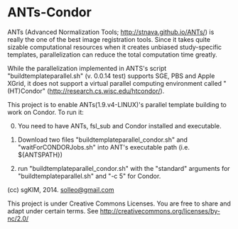 ANTs-Condor
===========

ANTs (Advanced Normalization Tools; http://stnava.github.io/ANTs/) is really the one of the best image registration tools. Since it takes quite sizable computational resources when it creates unbiased study-specific templates, parallelization can reduce the total computation time greatly.

While the parallelization implemented in ANTS's script "buildtemplateparallel.sh" (v. 0.0.14 test) supports SGE, PBS and Apple XGrid, it does not support a virtual parallel computing environment called "(HT)Condor" (http://research.cs.wisc.edu/htcondor/).

This project is to enable ANTs(1.9.v4-LINUX)'s parallel template building to work on Condor. To run it:

0. You need to have ANTs, fsl_sub and Condor installed and executable.

1. Download two files "buildtemplateparallel_condor.sh" and "waitForCONDORJobs.sh" into ANT's executable path (i.e. ${ANTSPATH})

2. run "buildtemplateparallel_condor.sh" with the "standard" arguments for "buildtemplateparallel.sh" and "-c 5" for Condor.

(cc) sgKIM, 2014. solleo@gmail.com

This project is under Creative Commons Licenses. 
You are free to share and adapt under certain terms. 
See http://creativecommons.org/licenses/by-nc/2.0/
